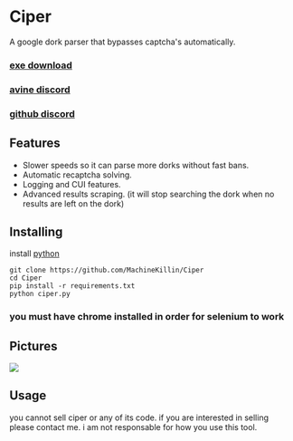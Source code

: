 # Ciper
A google dork parser that bypasses captcha's automatically.
### [exe download](https://github.com/MachineKillin/Ciper/releases/download/v1/ciper.exe)
### [avine discord](https://discord.gg/PCYTj7MFSE)
### [github discord](https://discord.com/invite/JcAvQc797r)

## Features
- Slower speeds so it can parse more dorks without fast bans.
- Automatic recaptcha solving.
- Logging and CUI features.
- Advanced results scraping. (it will stop searching the dork when no results are left on the dork)

## Installing
install [python](https://www.python.org/downloads/)
```
git clone https://github.com/MachineKillin/Ciper
cd Ciper
pip install -r requirements.txt
python ciper.py
```
### you must have chrome installed in order for selenium to work

## Pictures
![](https://media.discordapp.net/attachments/883003553726214195/1132109868988379206/image.png?width=1440&height=590)

## Usage
you cannot sell ciper or any of its code. if you are interested in selling please contact me. i am not responsable for how you use this tool.
